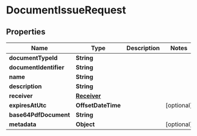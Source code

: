 

# DocumentIssueRequest


## Properties

Name | Type | Description | Notes
------------ | ------------- | ------------- | -------------
**documentTypeId** | **String** |  | 
**documentIdentifier** | **String** |  | 
**name** | **String** |  | 
**description** | **String** |  | 
**receiver** | [**Receiver**](Receiver.md) |  | 
**expiresAtUtc** | **OffsetDateTime** |  |  [optional]
**base64PdfDocument** | **String** |  | 
**metadata** | **Object** |  |  [optional]



